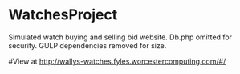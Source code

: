 # WatchesProject
Simulated watch buying and selling bid website.
Db.php omitted for security.
GULP dependencies removed for size.

#View at
http://wallys-watches.fyles.worcestercomputing.com/#/
